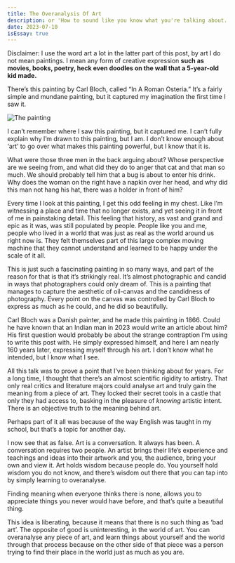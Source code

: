 ```yaml
---
title: The Overanalysis Of Art
description: or 'How to sound like you know what you're talking about.'
date: 2023-07-10
isEssay: true
---
```


Disclaimer: I use the word art a lot in the latter part of this post, by art I do not mean paintings. I mean any form of creative expression **such as movies, books, poetry, heck even doodles on the wall that a 5-year-old kid made.**

There’s this painting by Carl Bloch, called “In A Roman Osteria.” It’s a fairly simple and mundane painting, but it captured my imagination the first time I saw it.

![The painting](inaromanosteria.jpg)

I can’t remember where I saw this painting, but it captured me. I can’t fully explain why I’m drawn to this painting, but I am. I don’t know enough about ‘art’ to go over what makes this painting powerful, but I know that it is.

What were those three men in the back arguing about? Whose perspective are we seeing from, and what did they do to anger that cat and that man so much. We should probably tell him that a bug is about to enter his drink. Why does the woman on the right have a napkin over her head, and why did this man not hang his hat, there was a holder in front of him?

Every time I look at this painting, I get this odd feeling in my chest. Like I’m witnessing a place and time that no longer exists, and yet seeing it in front of me in painstaking detail. This feeling that history, as vast and grand and epic as it was, was still populated by people. People like you and me, people who lived in a world that was just as real as the world around us right now is. They felt themselves part of this large complex moving machine that they cannot understand and learned to be happy under the scale of it all.

This is just such a fascinating painting in so many ways, and part of the reason for that is that it’s strikingly real. It’s almost photographic and candid in ways that photographers could only dream of. This is a painting that manages to capture the aesthetic of oil-canvas and the candidness of photography. Every point on the canvas was controlled by Carl Bloch to express as much as he could, and he did so beautifully.

Carl Bloch was a Danish painter, and he made this painting in 1866. Could he have known that an Indian man in 2023 would write an article about him? His first question would probably be about the strange contraption I’m using to write this post with. He simply expressed himself, and here I am nearly 160 years later, expressing myself through his art. I don’t know what he intended, but I know what I see.

All this talk was to prove a point that I’ve been thinking about for years. For a long time, I thought that there’s an almost scientific rigidity to artistry. That only real critics and literature majors could analyse art and truly gain the meaning from a piece of art. They locked their secret tools in a castle that only they had access to, basking in the pleasure of _knowing_ artistic intent. There is an objective truth to the meaning behind art.

Perhaps part of it all was because of the way English was taught in my school, but that’s a topic for another day.

I now see that as false. Art is a conversation. It always has been. A conversation requires two people. An artist brings their life’s experience and teachings and ideas into their artwork and you, the audience, bring your own and view it. Art holds wisdom because people do. You yourself hold wisdom you do not know, and there’s wisdom out there that you can tap into by simply learning to overanalyse.

Finding meaning when everyone thinks there is none, allows you to appreciate things you never would have before, and that’s quite a beautiful thing.

This idea is liberating, because it means that there is no such thing as ‘bad art’. The opposite of good is uninteresting, in the world of art. You can overanalyse any piece of art, and learn things about yourself and the world through that process because on the other side of that piece was a person trying to find their place in the world just as much as you are.
